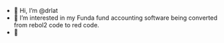 - 👋 Hi, I’m @drlat
- 👀 I’m interested in my Funda fund accounting software being converted from rebol2 code to red code.
- 👀 

<!---
drlat/drlat is a ✨ special ✨ repository because its `README.md` (this file) appears on your GitHub profile.
You can click the Preview link to take a look at your changes.
--->
